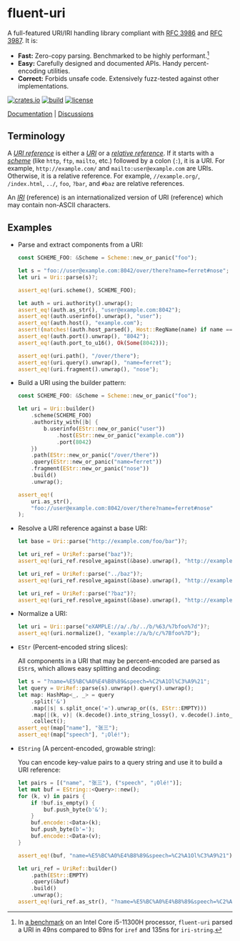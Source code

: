 # fluent-uri

A full-featured URI/IRI handling library compliant with [RFC 3986] and [RFC 3987]. It is:

- **Fast:** Zero-copy parsing. Benchmarked to be highly performant.[^bench-res]
- **Easy:** Carefully designed and documented APIs. Handy percent-encoding utilities.
- **Correct:** Forbids unsafe code. Extensively fuzz-tested against other implementations.

[![crates.io](https://img.shields.io/crates/v/fluent-uri.svg)](https://crates.io/crates/fluent-uri)
[![build](https://img.shields.io/github/actions/workflow/status/yescallop/fluent-uri-rs/ci.yml
)](https://github.com/yescallop/fluent-uri-rs/actions/workflows/ci.yml)
[![license](https://img.shields.io/crates/l/fluent-uri.svg)](/LICENSE)

[Documentation](https://docs.rs/fluent-uri) | [Discussions](https://github.com/yescallop/fluent-uri-rs/discussions)

[RFC 3986]: https://datatracker.ietf.org/doc/html/rfc3986
[RFC 3987]: https://datatracker.ietf.org/doc/html/rfc3987
[^bench-res]: In [a benchmark](https://github.com/yescallop/fluent-uri-rs/blob/main/bench/benches/bench.rs)
    on an Intel Core i5-11300H processor, `fluent-uri` parsed a URI
    in 49ns compared to 89ns for `iref` and 135ns for `iri-string`.

## Terminology

A *[URI reference]* is either a *[URI]* or a *[relative reference]*. If it starts with a *[scheme]*
(like `http`, `ftp`, `mailto`, etc.) followed by a colon (`:`), it is a URI. For example,
`http://example.com/` and `mailto:user@example.com` are URIs. Otherwise, it is
a relative reference. For example, `//example.org/`, `/index.html`, `../`, `foo`,
`?bar`, and `#baz` are relative references.

An *[IRI]* (reference) is an internationalized version of URI (reference)
which may contain non-ASCII characters.

[URI reference]: https://datatracker.ietf.org/doc/html/rfc3986#section-4.1
[URI]: https://datatracker.ietf.org/doc/html/rfc3986#section-3
[IRI]: https://datatracker.ietf.org/doc/html/rfc3987#section-2
[relative reference]: https://datatracker.ietf.org/doc/html/rfc3986#section-4.2
[scheme]: https://datatracker.ietf.org/doc/html/rfc3986#section-3.1

## Examples

- Parse and extract components from a URI:

    ```rust
    const SCHEME_FOO: &Scheme = Scheme::new_or_panic("foo");

    let s = "foo://user@example.com:8042/over/there?name=ferret#nose";
    let uri = Uri::parse(s)?;

    assert_eq!(uri.scheme(), SCHEME_FOO);

    let auth = uri.authority().unwrap();
    assert_eq!(auth.as_str(), "user@example.com:8042");
    assert_eq!(auth.userinfo().unwrap(), "user");
    assert_eq!(auth.host(), "example.com");
    assert!(matches!(auth.host_parsed(), Host::RegName(name) if name == "example.com"));
    assert_eq!(auth.port().unwrap(), "8042");
    assert_eq!(auth.port_to_u16(), Ok(Some(8042)));

    assert_eq!(uri.path(), "/over/there");
    assert_eq!(uri.query().unwrap(), "name=ferret");
    assert_eq!(uri.fragment().unwrap(), "nose");
    ```

- Build a URI using the builder pattern:

    ```rust
    const SCHEME_FOO: &Scheme = Scheme::new_or_panic("foo");

    let uri = Uri::builder()
        .scheme(SCHEME_FOO)
        .authority_with(|b| {
            b.userinfo(EStr::new_or_panic("user"))
                .host(EStr::new_or_panic("example.com"))
                .port(8042)
        })
        .path(EStr::new_or_panic("/over/there"))
        .query(EStr::new_or_panic("name=ferret"))
        .fragment(EStr::new_or_panic("nose"))
        .build()
        .unwrap();

    assert_eq!(
        uri.as_str(),
        "foo://user@example.com:8042/over/there?name=ferret#nose"
    );
    ```

- Resolve a URI reference against a base URI:

    ```rust
    let base = Uri::parse("http://example.com/foo/bar")?;

    let uri_ref = UriRef::parse("baz")?;
    assert_eq!(uri_ref.resolve_against(&base).unwrap(), "http://example.com/foo/baz");

    let uri_ref = UriRef::parse("../baz")?;
    assert_eq!(uri_ref.resolve_against(&base).unwrap(), "http://example.com/baz");

    let uri_ref = UriRef::parse("?baz")?;
    assert_eq!(uri_ref.resolve_against(&base).unwrap(), "http://example.com/foo/bar?baz");
    ```

- Normalize a URI:

    ```rust
    let uri = Uri::parse("eXAMPLE://a/./b/../b/%63/%7bfoo%7d")?;
    assert_eq!(uri.normalize(), "example://a/b/c/%7Bfoo%7D");
    ```

- `EStr` (Percent-encoded string slices):

    All components in a URI that may be percent-encoded are parsed as `EStr`s,
    which allows easy splitting and decoding:

    ```rust
    let s = "?name=%E5%BC%A0%E4%B8%89&speech=%C2%A1Ol%C3%A9%21";
    let query = UriRef::parse(s).unwrap().query().unwrap();
    let map: HashMap<_, _> = query
        .split('&')
        .map(|s| s.split_once('=').unwrap_or((s, EStr::EMPTY)))
        .map(|(k, v)| (k.decode().into_string_lossy(), v.decode().into_string_lossy()))
        .collect();
    assert_eq!(map["name"], "张三");
    assert_eq!(map["speech"], "¡Olé!");
    ```

- `EString` (A percent-encoded, growable string):

    You can encode key-value pairs to a query string and use it to build a URI reference:

    ```rust
    let pairs = [("name", "张三"), ("speech", "¡Olé!")];
    let mut buf = EString::<Query>::new();
    for (k, v) in pairs {
        if !buf.is_empty() {
            buf.push_byte(b'&');
        }
        buf.encode::<Data>(k);
        buf.push_byte(b'=');
        buf.encode::<Data>(v);
    }

    assert_eq!(buf, "name=%E5%BC%A0%E4%B8%89&speech=%C2%A1Ol%C3%A9%21");

    let uri_ref = UriRef::builder()
        .path(EStr::EMPTY)
        .query(&buf)
        .build()
        .unwrap();
    assert_eq!(uri_ref.as_str(), "?name=%E5%BC%A0%E4%B8%89&speech=%C2%A1Ol%C3%A9%21");
    ```
